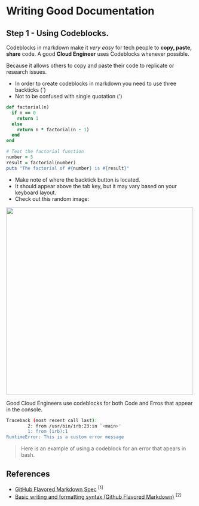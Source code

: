# Writing Good Documentation

## Step 1 - Using Codeblocks.

Codeblocks in markdown make it *very easy* for tech people to **copy, paste, share** code.
A good __Cloud Engineer__ uses Codeblocks whenever possible.

Because it allows others to copy and paste their code to replicate or research issues.


- In order to create codeblocks in markdown you need to use three backticks (`)
- Not to be confused with single quotation (')


```ruby
def factorial(n)
  if n == 0
    return 1
  else
    return n * factorial(n - 1)
  end
end

# Test the factorial function
number = 5
result = factorial(number)
puts "The factorial of #{number} is #{result}"
```

- Make note of where the backtick button is located. 
- It should appear above the tab key, but it may vary based on your keyboard layout.
- Check out this random image:

<img width="500px" src="https://github.com/learneroftech/github-docs-example/assets/145515536/c1163938-ac13-41d6-a804-a892c574559b" />

Good Cloud Engineers use codeblocks for both Code and Erros that appear in the console.




```bash
Traceback (most recent call last):
        2: from /usr/bin/irb:23:in `<main>'
        1: from (irb):1
RuntimeError: This is a custom error message
```

> Here is an example of using a codeblock for an error that apears in bash.

## References

- [GitHub Flavored Markdown Spec](https://github.github.com/gfm/) <sup>[1]<sup/>
- [Basic writing and formatting syntax (Github Flavored Markdown)](https://docs.github.com/en/get-started/writing-on-github/getting-started-with-writing-and-formatting-on-github/basic-writing-and-formatting-syntax) <sup>[2]<sup/>
